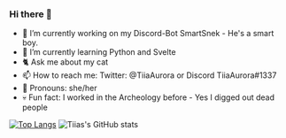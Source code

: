 ### Hi there 👋

<!--
**TiiaAurora/TiiaAurora** is a ✨ _special_ ✨ repository because its `README.md` (this file) appears on your GitHub profile.

Here are some ideas to get you started:-->

- 🐍 I’m currently working on my Discord-Bot SmartSnek - He's a smart boy.
- 📘 I’m currently learning Python and Svelte
- 🐈 Ask me about my cat 
- 📫 How to reach me: Twitter: @TiiaAurora or Discord TiiaAurora#1337
- 👩 Pronouns: she/her
- 💀 Fun fact: I worked in the Archeology before - Yes I digged out dead people

[![Top Langs](https://github-readme-stats.vercel.app/api/top-langs/?username=tiiaaurora&layout=compact&theme=synthwave&count_private=true)](https://github.com/anuraghazra/github-readme-stats) ![Tiias's GitHub stats](https://github-readme-stats.vercel.app/api?username=tiiaaurora&count_private=true&theme=synthwave)
